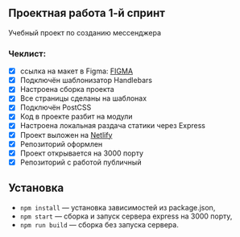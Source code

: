 ## Проектная работа 1-й спринт
   
 Учебный проект по созданию мессенджера
### Чеклист:

- [x] ссылка на макет в Figma: [FIGMA](https://www.figma.com/file/D098f6aYW7k3hgWcYqnhxe/Messenger?node-id=0%3A1&t=qsAdGY6klAxLCJfw-1)
- [x] Подключён шаблонизатор Handlebars
- [x] Настроена сборка проекта
- [x] Все страницы сделаны на шаблонах
- [x] Подключён PostCSS
- [x] Код в проекте разбит на модули
- [x] Настроена локальная раздача статики через Express
- [x] Проект выложен на [Netlify](https://app.netlify.com/sites/courageous-pony-83f1dc)
- [x] Репозиторий оформлен
- [x] Проект открывается на 3000 порту
- [x] Репозиторий с работой публичный

## Установка

- `npm install` — установка зависимостей из package.json,
- `npm start` — сборка и запуск сервера express на 3000 порту,
- `npm run build` — сборка без запуска сервера.

